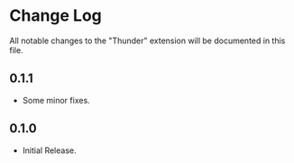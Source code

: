 # Change Log
All notable changes to the "Thunder" extension will be documented in this file.

## 0.1.1
- Some minor fixes.

## 0.1.0
- Initial Release.